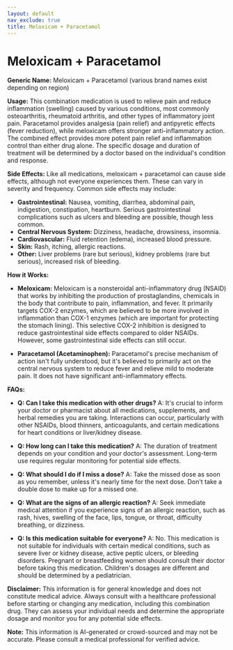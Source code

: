 ```yaml
---
layout: default
nav_exclude: true
title: Meloxicam + Paracetamol
---
```


# Meloxicam + Paracetamol

**Generic Name:** Meloxicam + Paracetamol (various brand names exist depending on region)

**Usage:**  This combination medication is used to relieve pain and reduce inflammation (swelling) caused by various conditions, most commonly osteoarthritis, rheumatoid arthritis, and other types of inflammatory joint pain.  Paracetamol provides analgesia (pain relief) and antipyretic effects (fever reduction), while meloxicam offers stronger anti-inflammatory action.  The combined effect provides more potent pain relief and inflammation control than either drug alone.  The specific dosage and duration of treatment will be determined by a doctor based on the individual's condition and response.

**Side Effects:**  Like all medications, meloxicam + paracetamol can cause side effects, although not everyone experiences them.  These can vary in severity and frequency. Common side effects may include:

* **Gastrointestinal:** Nausea, vomiting, diarrhea, abdominal pain, indigestion, constipation, heartburn.  Serious gastrointestinal complications such as ulcers and bleeding are possible, though less common.
* **Central Nervous System:** Dizziness, headache, drowsiness, insomnia.
* **Cardiovascular:** Fluid retention (edema), increased blood pressure.
* **Skin:** Rash, itching, allergic reactions.
* **Other:**  Liver problems (rare but serious), kidney problems (rare but serious), increased risk of bleeding.


**How it Works:**

* **Meloxicam:**  Meloxicam is a nonsteroidal anti-inflammatory drug (NSAID) that works by inhibiting the production of prostaglandins, chemicals in the body that contribute to pain, inflammation, and fever.  It primarily targets COX-2 enzymes, which are believed to be more involved in inflammation than COX-1 enzymes (which are important for protecting the stomach lining).  This selective COX-2 inhibition is designed to reduce gastrointestinal side effects compared to older NSAIDs. However, some gastrointestinal side effects can still occur.

* **Paracetamol (Acetaminophen):** Paracetamol's precise mechanism of action isn't fully understood, but it's believed to primarily act on the central nervous system to reduce fever and relieve mild to moderate pain.  It does not have significant anti-inflammatory effects.


**FAQs:**

* **Q: Can I take this medication with other drugs?** A:  It's crucial to inform your doctor or pharmacist about all medications, supplements, and herbal remedies you are taking.  Interactions can occur, particularly with other NSAIDs, blood thinners, anticoagulants, and certain medications for heart conditions or liver/kidney disease.

* **Q: How long can I take this medication?** A:  The duration of treatment depends on your condition and your doctor's assessment.  Long-term use requires regular monitoring for potential side effects.

* **Q: What should I do if I miss a dose?** A:  Take the missed dose as soon as you remember, unless it's nearly time for the next dose.  Don't take a double dose to make up for a missed one.

* **Q: What are the signs of an allergic reaction?** A:  Seek immediate medical attention if you experience signs of an allergic reaction, such as rash, hives, swelling of the face, lips, tongue, or throat, difficulty breathing, or dizziness.

* **Q:  Is this medication suitable for everyone?** A:  No.  This medication is not suitable for individuals with certain medical conditions, such as severe liver or kidney disease, active peptic ulcers, or bleeding disorders.  Pregnant or breastfeeding women should consult their doctor before taking this medication.  Children's dosages are different and should be determined by a pediatrician.


**Disclaimer:** This information is for general knowledge and does not constitute medical advice. Always consult with a healthcare professional before starting or changing any medication, including this combination drug.  They can assess your individual needs and determine the appropriate dosage and monitor you for any potential side effects.


**Note:** This information is AI-generated or crowd-sourced and may not be accurate. Please consult a medical professional for verified advice.